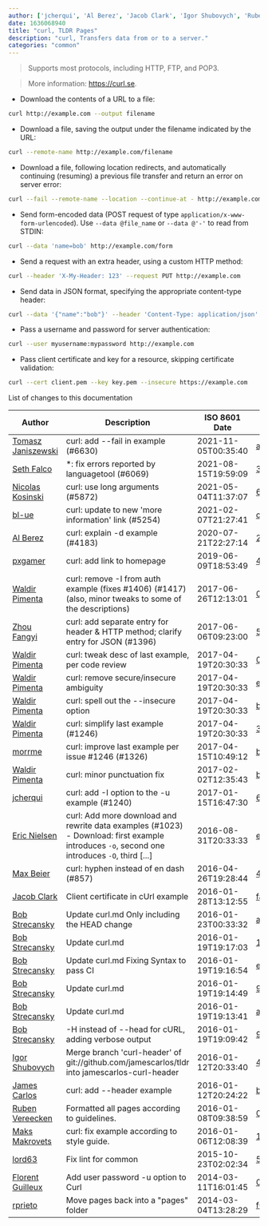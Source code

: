 ```yaml
---
author: ['jcherqui', 'Al Berez', 'Jacob Clark', 'Igor Shubovych', 'Ruben Vereecken', 'Maks Makrovets', 'Max Beier', 'morrme', 'Florent Guilleux', 'Nicolas Kosinski', 'Seth Falco', 'bl-ue', 'lord63', 'pxgamer', 'rprieto', 'Waldir Pimenta', 'Zhou Fangyi', 'Tomasz Janiszewski', 'Eric Nielsen', 'Bob Strecansky', 'James Carlos']
date: 1636068940
title: "curl, TLDR Pages"
description: "curl, Transfers data from or to a server."
categories: "common"
---
```

> Supports most protocols, including HTTP, FTP, and POP3.

> More information: <https://curl.se>.

- Download the contents of a URL to a file:

```bash
curl http://example.com --output filename
```

- Download a file, saving the output under the filename indicated by the URL:

```bash
curl --remote-name http://example.com/filename
```

- Download a file, following location redirects, and automatically continuing (resuming) a previous file transfer and return an error on server error:

```bash
curl --fail --remote-name --location --continue-at - http://example.com/filename
```

- Send form-encoded data (POST request of type `application/x-www-form-urlencoded`). Use `--data @file_name` or `--data @'-'` to read from STDIN:

```bash
curl --data 'name=bob' http://example.com/form
```

- Send a request with an extra header, using a custom HTTP method:

```bash
curl --header 'X-My-Header: 123' --request PUT http://example.com
```

- Send data in JSON format, specifying the appropriate content-type header:

```bash
curl --data '{"name":"bob"}' --header 'Content-Type: application/json' http://example.com/users/1234
```

- Pass a username and password for server authentication:

```bash
curl --user myusername:mypassword http://example.com
```

- Pass client certificate and key for a resource, skipping certificate validation:

```bash
curl --cert client.pem --key key.pem --insecure https://example.com
```
List of changes to this documentation


Author | Description | ISO 8601 Date | GitHub link
------|-----|-----|-----
[Tomasz Janiszewski](mailto:janiszt@gmail.com) | curl: add --fail in example (#6630) | 2021-11-05T00:35:40 | [a51f7f6ce16b](https://github.com/tldr-pages/tldr/commit/a51f7f6ce16ba0b108c15d803cab46d1253067af)
[Seth Falco](mailto:seth@falco.fun) | *: fix errors reported by languagetool (#6069) | 2021-08-15T19:59:09 | [3e4c519004a4](https://github.com/tldr-pages/tldr/commit/3e4c519004a471c861cdc609fd7239ee3355671c)
[Nicolas Kosinski](mailto:nicokosi@yahoo.com) | curl: use long arguments (#5872) | 2021-05-04T11:37:07 | [69f02b651045](https://github.com/tldr-pages/tldr/commit/69f02b65104530e9f5d1d32a9528f2d3803050e0)
[bl-ue](mailto:54780737+bl-ue@users.noreply.github.com) | curl: update to new 'more information' link (#5254) | 2021-02-07T21:27:41 | [ca9ba675cea1](https://github.com/tldr-pages/tldr/commit/ca9ba675cea1e8accb6121c8c52c4bb273df5163)
[Al Berez](mailto:a-b@users.noreply.github.com) | curl: explain -d example (#4183) | 2020-07-21T22:27:14 | [2e9c71731b3b](https://github.com/tldr-pages/tldr/commit/2e9c71731b3b6b35eccabbcef155edb64c83637c)
[pxgamer](mailto:owzie123@gmail.com) | curl: add link to homepage | 2019-06-09T18:53:49 | [4a8e8d036367](https://github.com/tldr-pages/tldr/commit/4a8e8d036367fc0027e5ec4c97bd9f03a5e29b76)
[Waldir Pimenta](mailto:waldyrious@gmail.com) | curl: remove -I from auth example (fixes #1406) (#1417) (also, minor tweaks to some of the descriptions) | 2017-06-26T12:13:01 | [04fad240fe31](https://github.com/tldr-pages/tldr/commit/04fad240fe3109fb63674337dfe71f036c2b8dad)
[Zhou Fangyi](mailto:thomas.zhoufangyi@icloud.com) | curl: add separate entry for header & HTTP method; clarify entry for JSON (#1396) | 2017-06-06T09:23:00 | [5a17e687298b](https://github.com/tldr-pages/tldr/commit/5a17e687298b3098b18adfaaea8575d4b188fa15)
[Waldir Pimenta](mailto:waldyrious@gmail.com) | curl: tweak desc of last example, per code review | 2017-04-19T20:30:33 | [01a9717bc9e2](https://github.com/tldr-pages/tldr/commit/01a9717bc9e2f030f1af90a2663db08b6108e3a9)
[Waldir Pimenta](mailto:waldyrious@gmail.com) | curl: remove secure/insecure ambiguity | 2017-04-19T20:30:33 | [e6a54d891a1c](https://github.com/tldr-pages/tldr/commit/e6a54d891a1cf631a9f603b9f934cc0e73f284c9)
[Waldir Pimenta](mailto:waldyrious@gmail.com) | curl: spell out the --insecure option | 2017-04-19T20:30:33 | [b051c298d02d](https://github.com/tldr-pages/tldr/commit/b051c298d02d633fc8944680a0119d1cce9ca123)
[Waldir Pimenta](mailto:waldyrious@gmail.com) | curl: simplify last example (#1246) | 2017-04-19T20:30:33 | [3acc0d64b892](https://github.com/tldr-pages/tldr/commit/3acc0d64b892e625af347fcdb5efed073d64dd9d)
[morrme](mailto:morrme@users.noreply.github.com) | curl: improve last example per issue #1246 (#1326) | 2017-04-15T10:49:12 | [b69c14b4049b](https://github.com/tldr-pages/tldr/commit/b69c14b4049be784c5e4c6e540d9eed51b80aabd)
[Waldir Pimenta](mailto:waldyrious@gmail.com) | curl: minor punctuation fix | 2017-02-02T12:35:43 | [b8dd048a93b4](https://github.com/tldr-pages/tldr/commit/b8dd048a93b431ea1671b0e6797c1c926b231ada)
[jcherqui](mailto:jcherqui@users.noreply.github.com) | curl: add -I option to the -u example (#1240) | 2017-01-15T16:47:30 | [672878abd0ba](https://github.com/tldr-pages/tldr/commit/672878abd0babc310318c103cf1faccc7e6cc9a1)
[Eric Nielsen](mailto:eric@amalgamar.com.br) | curl: Add more download and rewrite data examples (#1023) - Download: first example introduces `-o`, second one introduces `-O`, third [...] | 2016-08-31T20:33:33 | [e0d884efeba0](https://github.com/tldr-pages/tldr/commit/e0d884efeba0c041eec21ac40c1869f9e343f716)
[Max Beier](mailto:beierm@htw-berlin.de) | curl: hyphen instead of en dash (#857) | 2016-04-26T19:28:44 | [49c7b1b3423e](https://github.com/tldr-pages/tldr/commit/49c7b1b3423e216d8a5b123213c657c533782def)
[Jacob Clark](mailto:jacob.jh.clark@googlemail.com) | Client certificate in cUrl example | 2016-01-28T13:12:55 | [fae986d625ee](https://github.com/tldr-pages/tldr/commit/fae986d625ee1ad29e9daf8536c6bc72afd447fe)
[Bob Strecansky](mailto:bob.strecansky@gmail.com) | Update curl.md Only including the HEAD change | 2016-01-23T00:33:32 | [a5c853137ac8](https://github.com/tldr-pages/tldr/commit/a5c853137ac8eff1144d1520cdc44936ffe5ca6c)
[Bob Strecansky](mailto:bob.strecansky@gmail.com) | Update curl.md | 2016-01-19T19:17:03 | [1770008a2e44](https://github.com/tldr-pages/tldr/commit/1770008a2e44f2bc8347450e35a9cd04fcbd6dc3)
[Bob Strecansky](mailto:bob.strecansky@gmail.com) | Update curl.md Fixing Syntax to pass CI | 2016-01-19T19:16:54 | [e3f51a7aa571](https://github.com/tldr-pages/tldr/commit/e3f51a7aa571c6628ef8230f2cc4b397965dfdf8)
[Bob Strecansky](mailto:bob.strecansky@gmail.com) | Update curl.md | 2016-01-19T19:14:49 | [96fcae692bed](https://github.com/tldr-pages/tldr/commit/96fcae692bed39b23315a26503780f49783549e4)
[Bob Strecansky](mailto:bob.strecansky@gmail.com) | Update curl.md | 2016-01-19T19:13:41 | [a129e7c02e78](https://github.com/tldr-pages/tldr/commit/a129e7c02e7804510df68d2a9f780bb2c1d42028)
[Bob Strecansky](mailto:bstrecansky@rsglab.com) | -H instead of --head for cURL, adding verbose output | 2016-01-19T19:09:42 | [982fcfce4a8c](https://github.com/tldr-pages/tldr/commit/982fcfce4a8c272b34ec925a9eacd9eaf46a56c1)
[Igor Shubovych](mailto:igor.shubovych@gmail.com) | Merge branch 'curl-header' of git://github.com/jamescarlos/tldr into jamescarlos-curl-header | 2016-01-12T20:33:40 | [4b9e574df8a5](https://github.com/tldr-pages/tldr/commit/4b9e574df8a5a4b786f09178b9e62674a30a4b96)
[James Carlos](mailto:james@jamescarlos.com) | curl: add --header example | 2016-01-12T20:24:22 | [b38813ca3f83](https://github.com/tldr-pages/tldr/commit/b38813ca3f8345bb28f3bd85b5c5885c746764d9)
[Ruben Vereecken](mailto:rubenvereecken@gmail.com) | Formatted all pages according to guidelines. | 2016-01-08T09:38:59 | [066582e8eab5](https://github.com/tldr-pages/tldr/commit/066582e8eab57bce9861cc8d379e158d61f1cc95)
[Maks Makrovets](mailto:maks.markovets@gmail.com) | curl: fix example according to style guide. | 2016-01-06T12:08:39 | [16d9553b6c5d](https://github.com/tldr-pages/tldr/commit/16d9553b6c5d91ad0a707a34e81a384775c7cef2)
[lord63](mailto:lord63.j@gmail.com) | Fix lint for common | 2015-10-23T02:02:34 | [56a7cba6568f](https://github.com/tldr-pages/tldr/commit/56a7cba6568fcdaaeca2ddf0b80341cfc7de6285)
[Florent Guilleux](mailto:florent2@gmail.com) | Add user password -u option to Curl | 2014-03-11T16:01:45 | [01965fd3cfea](https://github.com/tldr-pages/tldr/commit/01965fd3cfea66c71c728696793a42d1204feaa2)
[rprieto](mailto:choicesmade@gmail.com) | Move pages back into a "pages" folder | 2014-03-04T13:28:29 | [f00bf64426a7](https://github.com/tldr-pages/tldr/commit/f00bf64426a792ee3aac792f9c0aec3f8b1eaa7d)

